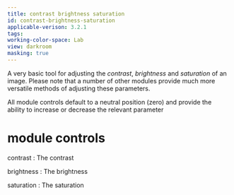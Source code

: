 ```yaml
---
title: contrast brightness saturation
id: contrast-brightness-saturation
applicable-verison: 3.2.1
tags: 
working-color-space: Lab 
view: darkroom
masking: true
---
```


A very basic tool for adjusting the _contrast_, _brightness_ and _saturation_ of an image. Please note that a number of other modules provide much more versatile methods of adjusting these parameters.

All module controls default to a neutral position (zero) and provide the ability to increase or decrease the relevant parameter

# module controls

contrast
: The contrast

brightness
: The brightness

saturation
: The saturation
